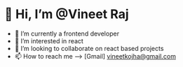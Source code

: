 # 👋 Hi, I’m @Vineet Raj
- 👀 I’m currently a frontend developer 
- 🌱 I’m interested in react
- 💞️ I’m looking to collaborate on react based projects
- 📫 How to reach me --> [Gmail] vineetkojha@gmail.com 
                              
